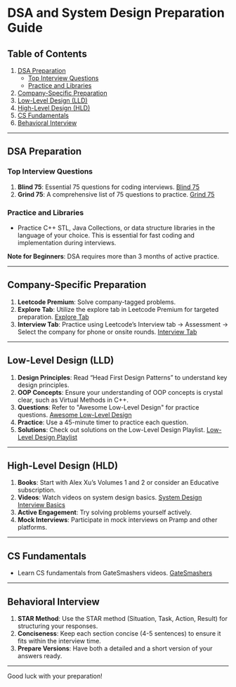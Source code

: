 # DSA and System Design Preparation Guide

## Table of Contents
1. [DSA Preparation](#dsa-preparation)
    - [Top Interview Questions](#top-interview-questions)
    - [Practice and Libraries](#practice-and-libraries)
2. [Company-Specific Preparation](#company-specific-preparation)
3. [Low-Level Design (LLD)](#low-level-design-lld)
4. [High-Level Design (HLD)](#high-level-design-hld)
5. [CS Fundamentals](#cs-fundamentals)
6. [Behavioral Interview](#behavioral-interview)

---

## DSA Preparation

### Top Interview Questions
1. **Blind 75**: Essential 75 questions for coding interviews. [Blind 75](https://lnkd.in/g5wx7QSq)
2. **Grind 75**: A comprehensive list of 75 questions to practice. [Grind 75](https://lnkd.in/gvZ7_pnp)

### Practice and Libraries
- Practice C++ STL, Java Collections, or data structure libraries in the language of your choice. This is essential for fast coding and implementation during interviews.

**Note for Beginners**: DSA requires more than 3 months of active practice.

---

## Company-Specific Preparation

1. **Leetcode Premium**: Solve company-tagged problems.
2. **Explore Tab**: Utilize the explore tab in Leetcode Premium for targeted preparation. [Explore Tab](https://lnkd.in/g3_dHef4)
3. **Interview Tab**: Practice using Leetcode’s Interview tab → Assessment → Select the company for phone or onsite rounds. [Interview Tab](https://lnkd.in/g5Tq5rZi)

---

## Low-Level Design (LLD)

1. **Design Principles**: Read “Head First Design Patterns” to understand key design principles.
2. **OOP Concepts**: Ensure your understanding of OOP concepts is crystal clear, such as Virtual Methods in C++.
3. **Questions**: Refer to "Awesome Low-Level Design" for practice questions. [Awesome Low-Level Design](https://lnkd.in/geB-kFSa)
4. **Practice**: Use a 45-minute timer to practice each question.
5. **Solutions**: Check out solutions on the Low-Level Design Playlist. [Low-Level Design Playlist](https://lnkd.in/gkVZgK4b)

---

## High-Level Design (HLD)

1. **Books**: Start with Alex Xu’s Volumes 1 and 2 or consider an Educative subscription.
2. **Videos**: Watch videos on system design basics. [System Design Interview Basics](https://lnkd.in/gfEJppS3)
3. **Active Engagement**: Try solving problems yourself actively.
4. **Mock Interviews**: Participate in mock interviews on Pramp and other platforms.

---

## CS Fundamentals

- Learn CS fundamentals from GateSmashers videos. [GateSmashers](https://lnkd.in/gs6m5RQb)

---

## Behavioral Interview

1. **STAR Method**: Use the STAR method (Situation, Task, Action, Result) for structuring your responses.
2. **Conciseness**: Keep each section concise (4-5 sentences) to ensure it fits within the interview time.
3. **Prepare Versions**: Have both a detailed and a short version of your answers ready.

---

Good luck with your preparation!

